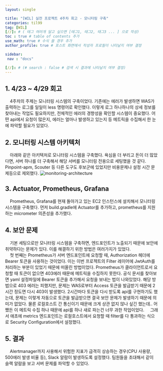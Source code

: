 ```yaml
---
layout: single

title: "[WIL] 실전 프로젝트 4주차 회고 - 모니터링 구축"
categories: til99
tag: [WIL]
[//]: # ( 태그 여러개 달고 싶으면 [태그1, 태그2, 태그3 ... ] 으로 작성)
toc : true # table of contents 추가
use_math: true # 수식 쓸 경우 추가
author_profile: true # 포스트 화면에서 작성자 프로필이 나타날지 여부 결정

sidebar:
 nav : "docs"

[//]: # (# search : false # 검색 시 결과에 나타날지 여부 결정)
---
```


## 1. 4/23 ~ 4/29 회고

&nbsp; &nbsp; 4주차의 주제는 모니터링 시스템의 구축이었다. 기존에는 에러가 발생하면 WAS가 출력하는 로그를 일일이 less 명령어로 확인했다. 이렇게 로그 하나하나의 상세 정보를 찾아내는 작업도 필요하지만, 전체적인 에러의 경향성을 확인할 시스템이 중요했다. 어떤 api에서 요청이 많은지, 에러는 얼마나 발생하고 있는지 등 메트릭을 수집해서 한 눈에 파악할 필요가 있었다.

## 2. 모니터링 시스템 아키텍처
&nbsp; &nbsp; 아래와 같은 아키텍처로 모니터링 시스템을 구축했다. 욕심을 더 부리고 돈이 더 많았다면, 서버 하나를 더 구축해서 해당 서버를 모니터링 전용으로 세팅했을 것 같다. Pinpoint-apm, Scouter 등 다른 도구도 후보군에 있었지만 비용문제나 설정 시간 문제등으로 제외했다.
![monitoring-architecture](https://github.com/Teamthirteenseven/chillisauce-BE/assets/77224652/37c26591-507d-4bdd-8711-756d2108c09e)


## 3. Actuator, Prometheus, Grafana

&nbsp; &nbsp; Prometheus, Grafana를 현재 돌아가고 있는 EC2 인스턴스에 설치해서 모니터링 시스템을 구축했다. 먼저 build.gradle에 Actuator를 추가하고, prometheus를 지원하는 micrometer 의존성을 추가했다.

## 4. 보안 문제
&nbsp; &nbsp; 기본 세팅으로만 모니터링 시스템을 구축하면, 엔드포인트가 노출되기 때문에 보안에 취약하다는 문제가 있다. 이를 해결하기 위한 방법은 여러가지가 있었다.  
&nbsp; &nbsp; 첫 번째는 Prometheus가 서버 엔드포인트에 요청할 때, Authorization 헤더에 Bearer 토큰을 사용하는 것이었다. 이는 이번 프로젝트의 Filter 레이어에 JwtAuth를 처리하는 부분이 있었기 때문에 떠올린 방법이었다. Prometheus가 클라이언트로서 요청할 때 토큰이 없으면 403에러 때문에 메트릭을 수집하지 못한다. 공식 문서를 찾아보면 yaml 설정파일에 Bearer 토큰을 추가해서 요청을 보내는 법이 나와있었다. 해당 방법으로 403 에러는 피했지만, 문제는 WAS로부터 Access 토큰을 발급받기 때문에 2시간 정도면 다시 403이 발생했다. 2시간마다 토큰을 다시 받도록 api를 구현하기도 했는데, 문제는 이렇게 자동으로 토큰을 발급받으면 결국 보안 문제가 발생하기 때문에 의미가 없었다. 물론 로컬호스트 간 통신이기 때문에 크게 상관 없지 않나 싶긴 했는데.. 어쨌든 이 메트릭 수집 하나 때문에 api를 하나 새로 파는건 너무 과한 작업이었다.
&nbsp; &nbsp; 그래서 애초에 metrics 엔드포인트는 로컬호스트에서 요청할 때 filter를 다 통과하는 식으로 Security Configuration에서 설정했다.  

## 5. 결과
&nbsp; &nbsp; Alertmanager까지 사용해서 위험한 지표가 급격히 상승하는 경우(CPU 사용량, 500에러 발생 비율 등), Slack 알람이 발생하도록 설정했다. 팀원들을 초대해서 같이 슬랙 알람을 보고 서버 문제를 파악할 수 있었다.

